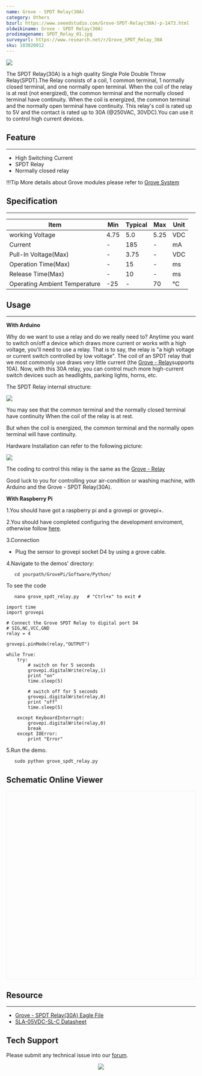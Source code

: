 ```yaml
---
name: Grove - SPDT Relay(30A)
category: Others
bzurl: https://www.seeedstudio.com/Grove-SPDT-Relay(30A)-p-1473.html
oldwikiname: Grove - SPDT Relay(30A)
prodimagename: SPDT_Relay_01.jpg
surveyurl: https://www.research.net/r/Grove_SPDT_Relay_30A
sku: 103020012
---
```


![](https://files.seeedstudio.com/wiki/Grove-SPDT_Relay_30A/img/SPDT_Relay_01.jpg)

The SPDT Relay(30A) is a high quality Single Pole Double Throw Relay(SPDT).The Relay consists of a coil, 1 common terminal, 1 normally closed terminal, and one normally open terminal. When the coil of the relay is at rest (not energized), the common terminal and the normally closed terminal have continuity. When the coil is energized, the common terminal and the normally open terminal have continuity. This relay's coil is rated up to 5V and the contact is rated up to 30A (@250VAC, 30VDC).You can use it to control high current devices.

## Feature
---
- High Switching Current
- SPDT Relay
- Normally closed relay

!!!Tip
    More details about Grove modules please refer to [Grove System](https://wiki.seeedstudio.com/Grove_System/)


## Specification
---
|Item|	Min|	Typical	|Max	|Unit|
|---|---|---|---|---|
|working Voltage|	4.75|	5.0|	5.25	|VDC|
|Current	|-|185|-|	mA|
|Pull-In Voltage(Max)	|-|3.75|-|	VDC|
|Operation Time(Max)|-|	15|-|	ms|
|Release Time(Max)|-|	10|-|	ms|
|Operating Ambient Temperature|	-25| -	|70	|°C|


## Usage
---
**With Arduino**

Why do we want to use a relay and do we really need to? Anytime you want to switch on/off a device which draws more current or works with a high voltage, you'll need to use a relay. That is to say, the relay is "a high voltage or current switch controlled by low voltage". The coil of an SPDT relay that we most commonly use draws very little current (the [Grove - Relay](https://wiki.seeedstudio.com/Grove-Relay/)supports 10A). Now, with this 30A relay, you can control much more high-current switch devices such as headlights, parking lights, horns, etc.

The SPDT Relay internal structure:

![](https://files.seeedstudio.com/wiki/Grove-SPDT_Relay_30A/img/Relay_Struction.jpg)

You may see that the common terminal and the normally closed terminal have continuity When the coil of the relay is at rest.

But when the coil is energized, the common terminal and the normally open terminal will have continuity.

Hardware Installation can refer to the following picture:

![](https://files.seeedstudio.com/wiki/Grove-SPDT_Relay_30A/img/SPDT_Relay.jpg)

The coding to control this relay is the same as the [Grove - Relay](https://wiki.seeedstudio.com/Grove-Relay/)

Good luck to you for controlling your air-condition or washing machine, with Arduino and the Grove - SPDT Relay(30A).

**With Raspberry Pi**

1.You should have got a raspberry pi and a grovepi or grovepi+.

2.You should have completed configuring the development enviroment, otherwise follow [here](https://wiki.seeedstudio.com/GrovePi_Plus#Introducing_the_GrovePi.2B).

3.Connection
- Plug the sensor to grovepi socket D4 by using a grove cable.

4.Navigate to the demos' directory:
```
   cd yourpath/GrovePi/Software/Python/
```
To see the code
```
   nano grove_spdt_relay.py   # "Ctrl+x" to exit #
```
```
import time
import grovepi

# Connect the Grove SPDT Relay to digital port D4
# SIG,NC,VCC,GND
relay = 4

grovepi.pinMode(relay,"OUTPUT")

while True:
    try:
        # switch on for 5 seconds
        grovepi.digitalWrite(relay,1)
        print "on"
        time.sleep(5)

        # switch off for 5 seconds
        grovepi.digitalWrite(relay,0)
        print "off"
        time.sleep(5)

    except KeyboardInterrupt:
        grovepi.digitalWrite(relay,0)
        break
    except IOError:
        print "Error"
```

5.Run the demo.
```
   sudo python grove_spdt_relay.py
```


## Schematic Online Viewer

<div class="altium-ecad-viewer" data-project-src="https://files.seeedstudio.com/wiki/Grove-SPDT_Relay_30A/res/Grove_-_SPDT_Relay(30A)_Eagle_File.zip" style="border-radius: 0px 0px 4px 4px; height: 500px; border-style: solid; border-width: 1px; border-color: rgb(241, 241, 241); overflow: hidden; max-width: 1280px; max-height: 700px; box-sizing: border-box;" />
</div>


## Resource
---
- [Grove - SPDT Relay(30A) Eagle File](https://files.seeedstudio.com/wiki/Grove-SPDT_Relay_30A/res/Grove_-_SPDT_Relay(30A)_Eagle_File.zip)
- [SLA-05VDC-SL-C Datasheet](https://files.seeedstudio.com/wiki/Grove-SPDT_Relay_30A/res/SLA-05VDC-SL-C_Datasheet.pdf)

## Tech Support
Please submit any technical issue into our [forum](https://forum.seeedstudio.com/). <br /><p style="text-align:center"><a href="https://www.seeedstudio.com/act-4.html?utm_source=wiki&utm_medium=wikibanner&utm_campaign=newproducts" target="_blank"><img src="https://files.seeedstudio.com/wiki/Wiki_Banner/new_product.jpg" /></a></p>